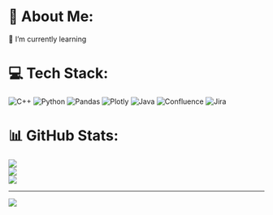 # 💫 About Me:
🌱 I’m currently learning<br>


# 💻 Tech Stack:
![C++](https://img.shields.io/badge/c++-%2300599C.svg?style=flat&logo=c%2B%2B&logoColor=white) ![Python](https://img.shields.io/badge/python-3670A0?style=flat&logo=python&logoColor=ffdd54) ![Pandas](https://img.shields.io/badge/pandas-%23150458.svg?style=flat&logo=pandas&logoColor=white) ![Plotly](https://img.shields.io/badge/Plotly-%233F4F75.svg?style=flat&logo=plotly&logoColor=white) ![Java](https://img.shields.io/badge/java-%23ED8B00.svg?style=flat&logo=java&logoColor=white) ![Confluence](https://img.shields.io/badge/confluence-%23172BF4.svg?style=flat&logo=confluence&logoColor=white) ![Jira](https://img.shields.io/badge/jira-%230A0FFF.svg?style=flat&logo=jira&logoColor=white)
# 📊 GitHub Stats:
![](https://github-readme-stats.vercel.app/api?username=NikolayVolzhanskiy&theme=nord&hide_border=false&include_all_commits=false&count_private=false)<br/>
![](https://github-readme-streak-stats.herokuapp.com/?user=NikolayVolzhanskiy&theme=nord&hide_border=false)<br/>
![](https://github-readme-stats.vercel.app/api/top-langs/?username=NikolayVolzhanskiy&theme=nord&hide_border=false&include_all_commits=false&count_private=false&layout=compact)

---
[![](https://visitcount.itsvg.in/api?id=NikolayVolzhanskiy&icon=5&color=1)](https://visitcount.itsvg.in)

<!-- Proudly created with GPRM ( https://gprm.itsvg.in ) -->
